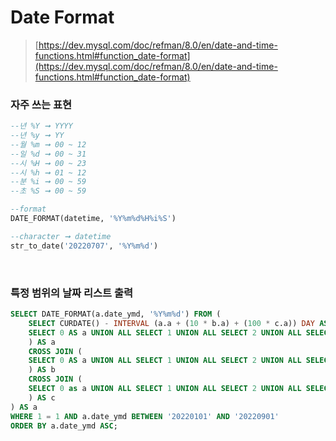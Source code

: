 Date Format
===
>[https://dev.mysql.com/doc/refman/8.0/en/date-and-time-functions.html#function_date-format](https://dev.mysql.com/doc/refman/8.0/en/date-and-time-functions.html#function_date-format)

### 자주 쓰는 표현
```sql
--년 %Y ➞ YYYY
--년 %y ➞ YY
--월 %m ➞ 00 ~ 12
--일 %d ➞ 00 ~ 31
--시 %H ➞ 00 ~ 23
--시 %h ➞ 01 ~ 12
--분 %i ➞ 00 ~ 59
--초 %S ➞ 00 ~ 59

--format
DATE_FORMAT(datetime, '%Y%m%d%H%i%S')

--character ➞ datetime
str_to_date('20220707', '%Y%m%d')
```

<br>

### 특정 범위의 날짜 리스트 출력
```sql
SELECT DATE_FORMAT(a.date_ymd, '%Y%m%d') FROM (
    SELECT CURDATE() - INTERVAL (a.a + (10 * b.a) + (100 * c.a)) DAY AS date_ymd FROM (
    SELECT 0 AS a UNION ALL SELECT 1 UNION ALL SELECT 2 UNION ALL SELECT 3 UNION ALL SELECT 4 UNION ALL SELECT 5 UNION ALL SELECT 6 UNION ALL SELECT 7 UNION ALL SELECT 8 UNION ALL SELECT 9
    ) AS a
    CROSS JOIN (
    SELECT 0 AS a UNION ALL SELECT 1 UNION ALL SELECT 2 UNION ALL SELECT 3 UNION ALL SELECT 4 UNION ALL SELECT 5 UNION ALL SELECT 6 UNION ALL SELECT 7 UNION ALL SELECT 8 UNION ALL SELECT 9
    ) AS b
    CROSS JOIN (
    SELECT 0 as a UNION ALL SELECT 1 UNION ALL SELECT 2 UNION ALL SELECT 3 UNION ALL SELECT 4 UNION ALL SELECT 5 UNION ALL SELECT 6 UNION ALL SELECT 7 UNION ALL SELECT 8 UNION ALL SELECT 9
    ) AS c
) AS a
WHERE 1 = 1 AND a.date_ymd BETWEEN '20220101' AND '20220901'
ORDER BY a.date_ymd ASC;
```

<br>
